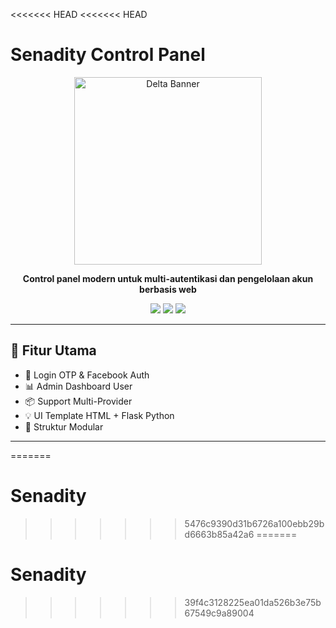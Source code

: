 <<<<<<< HEAD
<<<<<<< HEAD
# Senadity Control Panel

<p align="center">
  <img src="https://media.giphy.com/media/H83vGJf3F3T84zPzGI/giphy.gif" width="300px" alt="Delta Banner"/>
</p>

<p align="center"><b>Control panel modern untuk multi-autentikasi dan pengelolaan akun berbasis web</b></p>

<p align="center">
  <img src="https://img.shields.io/badge/Status-Stable-brightgreen?style=for-the-badge"/>
  <img src="https://img.shields.io/github/languages/top/Kztutorial99/DeltaControlPanel?style=for-the-badge"/>
  <img src="https://img.shields.io/github/last-commit/Kztutorial99/DeltaControlPanel?style=for-the-badge"/>
</p>

---

## 🎯 Fitur Utama

- 🔐 Login OTP & Facebook Auth
- 📊 Admin Dashboard User
- 📦 Support Multi-Provider
- 💡 UI Template HTML + Flask Python
- 🔄 Struktur Modular

---
=======
# Senadity
>>>>>>> 5476c9390d31b6726a100ebb29bd6663b85a42a6
=======
# Senadity
>>>>>>> 39f4c3128225ea01da526b3e75b67549c9a89004
